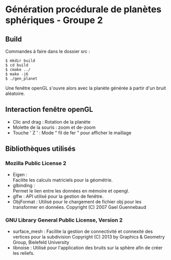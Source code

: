# **Génération procédurale de planètes sphériques - Groupe 2**

## Build 
Commandes à faire dans le dossier src :
```
$ mkdir build
$ cd build
$ cmake ../
$ make -j6 
$ ./gen_planet
```
Une fenêtre openGL s'ouvre alors avec la planète générée à partir d'un bruit aléatoire.

## Interaction fenêtre openGL 
 - Clic and drag : Rotation de la planète
 - Molette de la souris : zoom et de-zoom
 - Touche ' Z ' : Mode " fil de fer " pour afficher le maillage
 
## Bibliothèques utilisés
### Mozilla Public License 2
 - Eigen :  
	 Facilite les calculs matriciels pour la géométrie. 
 - glbinding :  
	 Permet le lien entre les données en mémoire et opengl.
 - glfw : 
	 API utilisé pour la gestion de fenêtre.
 - ObjFormat :
 Utilisé pour le chargement de fichier obj pour les transformer en données.
 Copyright (C) 2007 Gael Guennebaud 

### GNU Library General Public License, Version 2
- surface_mesh :
Facilite la gestion de connectivité et connexité des vertices pour la subdivision
Copyright (C) 2013 by Graphics & Geometry Group, Bielefeld University
- libnoise :
Utilisé pour l'application des bruits sur la sphère afin de créer les reliefs.
